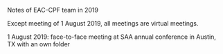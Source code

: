 Notes of EAC-CPF team in 2019

Except meeting of 1 August 2019, all meetings are virtual meetings. 

1 August 2019: face-to-face meeting at SAA annual conference in Austin, TX with an own folder
